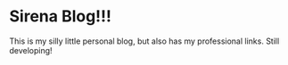 # Sirena Blog!!!
This is my silly little personal blog, but also has my professional links. Still developing!
